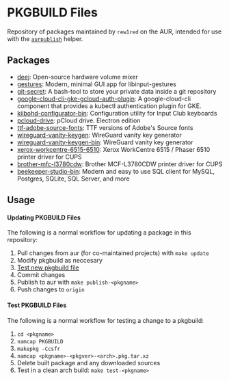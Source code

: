 # PKGBUILD Files

Repository of packages maintained by `rew1red` on the AUR, intended for use with the [`aurpublish`](https://github.com/eli-schwartz/aurpublish) helper.

## Packages

-   [deej](https://aur.archlinux.org/packages/deej/): Open-source hardware volume mixer
-   [gestures](https://aur.archlinux.org/packages/gestures/): Modern, minimal GUI app for libinput-gestures
-   [git-secret](https://aur.archlinux.org/packages/git-secret/): A bash-tool to store your private data inside a git repository
-   [google-cloud-cli-gke-gcloud-auth-plugin](https://aur.archlinux.org/packages/google-cloud-cli-gke-gcloud-auth-plugin): A google-cloud-cli component that provides a kubectl authentication plugin for GKE.
-   [kiibohd-configurator-bin](https://aur.archlinux.org/packages/kiibohd-configurator-bin/): Configuration utility for Input Club keyboards
-   [pcloud-drive](https://aur.archlinux.org/packages/pcloud-drive/): pCloud drive. Electron edition
-   [ttf-adobe-source-fonts](https://aur.archlinux.org/packages/ttf-adobe-source-fonts): TTF versions of Adobe's Source fonts
-   [wireguard-vanity-keygen](https://aur.archlinux.org/packages/wireguard-vanity-keygen/): WireGuard vanity key generator
-   [wireguard-vanity-keygen-bin](https://aur.archlinux.org/packages/wireguard-vanity-keygen-bin/): WireGuard vanity key generator
-   [xerox-workcentre-6515-6510](https://aur.archlinux.org/packages/xerox-workcentre-6515-6510/): Xerox WorkCentre 6515 / Phaser 6510 printer driver for CUPS
-   [brother-mfc-l3780cdw](https://aur.archlinux.org/packages/brother-mfc-l3780cdw/): Brother MCF-L3780CDW printer driver for CUPS
-   [beekeeper-studio-bin](https://aur.archlinux.org/packages/beekeeper-studio-bin): Modern and easy to use SQL client for MySQL, Postgres, SQLite, SQL Server, and more

## Usage

#### Updating PKGBUILD Files

The following is a normal workflow for updating a package in this repository:

1. Pull changes from aur (for co-maintained projects) with `make update`
2. Modify pkgbuild as neccesary
3. [Test new pkgbuild file](#test-pkgbuild-files)
4. Commit changes
5. Publish to aur with `make publish-<pkgname>`
6. Push changes to `origin`

#### Test PKGBUILD Files

The following is a normal workflow for testing a change to a pkgbuild:

1. `cd <pkgname>`
2. `namcap PKGBUILD`
3. `makepkg -Ccsfr`
4. `namcap <pkgname>-<pkgver>-<arch>.pkg.tar.xz`
5. Delete built package and any downloaded sources
6. Test in a clean arch build: `make test-<pkgname>`

